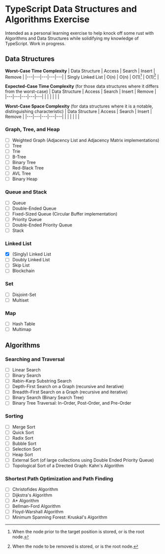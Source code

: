 # TypeScript Data Structures and Algorithms Exercise

Intended as a personal learning exercise to help knock off some rust with Algorithms and Data Structures while solidifying my knowledge of TypeScript. Work in progress.

## Data Structures

**Worst-Case Time Complexity**
| Data Structure | Access | Search | Insert | Remove |
|---|---|---|---|---|
| Singly Linked List | O(n) | O(n) | O(1)[^1] | O(1)[^2] |

[^1]: When the node prior to the target position is stored, or is the root node.
[^2]: When the node to be removed is stored, or is the root node.

**Expected-Case Time Complexity**
(for those data structures where it differs from the worst-case)
| Data Structure | Access | Search | Insert | Remove |
|---|---|---|---|---|
|   |   |   |   |   |

**Worst-Case Space Complexity**
(for data structures where it is a notable, distinguishing characteristic)
| Data Structure | Access | Search | Insert | Remove |
|---|---|---|---|---|
|   |   |   |   |   |

### Graph, Tree, and Heap

- [ ] Weighted Graph (Adjacency List and Adjacency Matrix implementations)
- [ ] Tree
- [ ] Trie
- [ ] B-Tree
- [ ] Binary Tree
- [ ] Red-Black Tree
- [ ] AVL Tree
- [ ] Binary Heap

### Queue and Stack

- [ ] Queue
- [ ] Double-Ended Queue
- [ ] Fixed-Sized Queue (Circular Buffer implementation)
- [ ] Priority Queue
- [ ] Double-Ended Priority Queue
- [ ] Stack

### Linked List

- [x] (Singly) Linked List
- [ ] Doubly Linked List
- [ ] Skip List
- [ ] Blockchain

### Set

- [ ] Disjoint-Set
- [ ] Multiset

### Map

- [ ] Hash Table
- [ ] Multimap

## Algorithms

### Searching and Traversal

- [ ] Linear Search
- [ ] Binary Search
- [ ] Rabin-Karp Substring Search
- [ ] Depth-First Search on a Graph (recursive and iterative)
- [ ] Breadth-First Search on a Graph (recursive and iterative)
- [ ] Binary Search (Binary Search Tree)
- [ ] Binary Tree Traversal: In-Order, Post-Order, and Pre-Order

### Sorting

- [ ] Merge Sort
- [ ] Quick Sort
- [ ] Radix Sort
- [ ] Bubble Sort
- [ ] Selection Sort
- [ ] Heap Sort
- [ ] External Sort (of large collections using Double Ended Priority Queue)
- [ ] Topological Sort of a Directed Graph: Kahn's Algorithm

### Shortest Path Optimization and Path Finding

- [ ] Christofides Algorithm
- [ ] Dijkstra's Algorithm
- [ ] A* Algorithm
- [ ] Bellman-Ford Algorithm
- [ ] Floyd-Warshall Algorithm
- [ ] Minimum Spanning Forest: Kruskal's Algorithm
